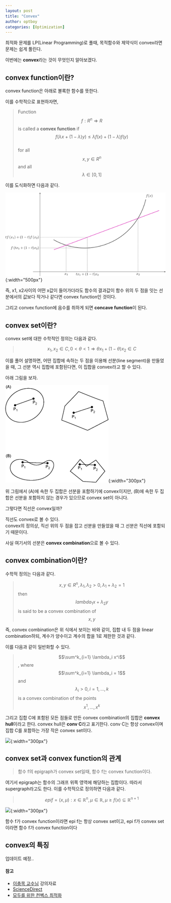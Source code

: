 ```yaml
---
layout: post
title: "Convex"
author: optboy
categories: [Optimization]
---
```


최적화 문제를 LP(Linear Programming)로 풀때, 목적함수와 제약식이 convex라면 문제는 쉽게 풀린다.  

이번에는 **convex**라는 것이 무엇인지 알아보겠다.

## convex function이란?

convex function은 아래로 볼록한 함수를 뜻한다.  

이를 수학적으로 표현하자면, 
> Function $$f:R^n \Rightarrow R$$ is called a **convex function** if   
> $$f(\lambda x + (1-\lambda)y) \leq \lambda f(x) + (1-\lambda) f(y)$$  
> for all $$x,y \in R^n$$ and all $$\lambda \in [0,1]$$

이를 도식화하면 다음과 같다.

![](/assets/img/convex/convex_func.png){:width="500px"} 

즉, x1, x2사이의 어떤 x값이 들어가더라도 함수의 결과값이 함수 위의 두 점을 잇는 선분에서의 값보다 작거나 같다면 convex function인 것이다.

그리고 convex function에 음수를 취하게 되면 **concave function**이 된다.

## convex set이란?

convex set에 대한 수학적인 정의는 다음과 같다.

> $$x_1,x_2 \in C, 0 \lt \theta \lt 1 \Rightarrow \theta x_1 + (1-\theta)x_2 \in C$$

이를 풀어 설명하면, 어떤 집합에 속하는 두 점을 이용해 선분(line segment)을 만들었을 때, 그 선분 역시 집합에 포함된다면, 이 집합을 convex라고 할 수 있다.

아래 그림을 보자.

![](/assets/img/convex/convex_set.gif){:width="300px"} 

위 그림에서 (A)에 속한 두 집합은 선분을 포함하기에 convex이지만, (B)에 속한 두 집합은 선분을 포함하지 않는 경우가 있으므로 convex set이 아니다.

그렇다면 직선은 convex일까?

직선도 convex로 볼 수 있다.   
convex의 정의상, 직선 위의 두 점을 잡고 선분을 만들었을 때 그 선분은 직선에 포함되기 때문이다.

사실 여기서의 선분은 **convex combination**으로 볼 수 있다.

## convex combination이란? 

수학적 정의는 다음과 같다.

> $$x,y \in R^n, \lambda_1, \lambda_2 \gt 0, \lambda_1 + \lambda_2 = 1$$ then $$lambda_1 x + \lambda_2 y$$ is said to be a convex combination of $$x,y$$

즉, convex combination은 위 식에서 보이는 바와 같이, 집합 내 두 점을 linear combination하되, 계수가 양수이고 계수의 합을 1로 제한한 것과 같다. 

이를 다음과 같이 일반화할 수 있다.

> $$\sum^k_{i=1} \lambda_i x^i$$, where $$\sum^k_{i=1} \lambda_i = 1$$ and $$\lambda_i \gt 0, i = 1,...,k$$ is a convex combination of the points $$x^1,...,x^k$$

그리고 집합 C에 포함된 모든 점들로 만든 convex combination의 집합은 **convex hull**이라고 한다. 
convex hull은 **conv C**라고 표기한다.
conv C는 항상 convex이며 집합 C를 포함하는 가장 작은 convex set이다.

![](/assets/img/convex/convex_hull.gif){:width="300px"} 

## convex set과 convex function의 관계

> 함수 f의 epigraph가 convex set일때, 함수 f는 convex function이다.

여기서 epigraph는 함수의 그래프 위쪽 영역에 해당하는 집합이다. 따라서 supergraph라고도 한다.
이를 수학적으로 정의하면 다음과 같다.

> $$epi f = {(x,\mu) : x \in \mathbb{R}^n, \mu \in \mathbb{R}, \mu \geq f(x)} \subseteq \mathbb{R}^{n+1}$$

![](/assets/img/convex/epigraph.gif){:width="300px"} 

함수 f가 convex function이라면 epi f는 항상 convex set이고,
epi f가 convex set이라면 함수 f가 convex function이다

## convex의 특징

업데이트 예정..

<!-- 
1. convex의 교집합은 convex다.

2. convex의 합집합은 convex가 아니다.
    - IP도 convex의 합집합에 대한 문제로 볼 수 있다.
    - B&B나 big-M등을 사용해서 문제 푼다. -->

#### 참고

- [이충목 교수님](http://chungmoklee.github.io/) 강의자료
- [ScienceDirect](https://www.sciencedirect.com/topics/engineering/convex-set)
- [모두를 위한 컨벡스 최적화](https://wikidocs.net/17495)